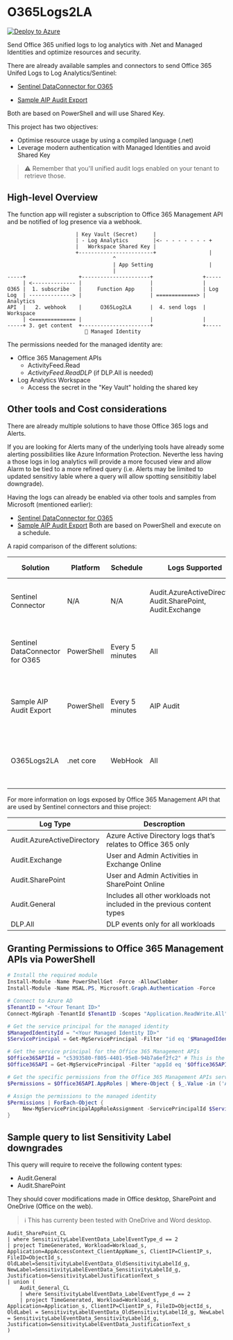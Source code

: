 # O365Logs2LA

[![Deploy to Azure](https://aka.ms/deploytoazurebutton)](https://portal.azure.com/#create/Microsoft.Template/uri/https%3A%2F%2Fraw.githubusercontent.com%2FSureStacks2FO365Logs2LA%2Fmaster%2Fazuredeploy.json)



Send Office 365 unified logs to log analytics with .Net and Managed Identities and optimize resources and security.

There are already available samples and connectors to send Office 365 Unifed Logs to Log Analytics/Sentinel:

 * [Sentinel DataConnector for O365](https://github.com/Azure/Azure-Sentinel/blob/master/DataConnectors/O365%20Data/readme.md)

 * [Sample AIP Audit Export](https://github.com/Azure-Samples/Azure-Information-Protection-Samples/blob/master/AIP-Audit-Export/Export-AIPAuditLogOperations.ps1) 
 
Both are based on PowerShell and will use Shared Key. 

This project has two objectives:

* Optimise resource usage by using a compiled language (.net)
* Leverage modern authentication with Managed Identities and avoid Shared Key

> ⚠️ Remember that you'll unified audit logs enabled on your tenant to retrieve those.

## High-level Overview

The function app will register a subscription to Office 365 Management API and be notified of log presence via a webhook.


```ascii  
                      | Key Vault (Secret)     |           
                      | - Log Analytics        |<- - - - - - - - +
                      |   Workspace Shared Key |                 
                      +------------------------+                 |
                                  ^
                                  | App Setting                  | 
                                  |
-----+                 +----------------------+                +-----
     | <-------------- |                      |                |
O365 |  1. subscribe   |     Function App     |                | Log
Log  | --------------> |                      | =============> | Analytics
API  |   2. webhook    |      O365Log2LA      |  4. send logs  | Workspace
     | <============== |                      |                |
-----+ 3. get content  +----------------------+                +-----
                         🔑 Managed Identity
```

The permissions needed for the managed identity are:

 * Office 365 Management APIs
   * ActivityFeed.Read
   * *ActivityFeed.ReadDLP* (if DLP.All is needed)
 * Log Analytics Workspace
   * Access the secret in the "Key Vault" holding the shared key

## Other tools and Cost considerations

There are already multiple solutions to have those Office 365 logs and Alerts.

If you are looking for Alerts many of the underlying tools have already some alerting possibilities like Azure Information Protection. Neverthe less having a those logs in log analytics will provide a more focused view and allow Alarm to be tied to a more refined query (i.e. Alerts may be limited to updated sensitivy lable where a query will allow spotting sensitibitiy label downgrade).

Having the logs can already be enabled via other tools and samples from Microsoft (mentioned earlier):
 * [Sentinel DataConnector for O365](https://github.com/Azure/Azure-Sentinel/blob/master/DataConnectors/O365%20Data/readme.md)
 * [Sample AIP Audit Export](https://github.com/Azure-Samples/Azure-Information-Protection-Samples/blob/master/AIP-Audit-Export/Export-AIPAuditLogOperations.ps1) 
Both are based on PowerShell and execute on a schedule. 

A rapid comparison of the different solutions:

| **Solution** | **Platform** | **Schedule** | **Logs Supported** | **Price Consideration** |
| --- | --- | --- |  --- |  --- |  
 Sentinel Connector| N/A | N/A | Audit.AzureActiveDirectory, Audit.SharePoint, Audit.Exchange | Ingested Logs (GB/day - reductions for E5 customers) + Retention |
 Sentinel DataConnector for O365 | PowerShell | Every 5 minutes | All | Ingested Logs (GB/day - first 5GB/month free) + Retention |
 | Sample AIP Audit Export | PowerShell | Every 5 minutes | AIP Audit | Ingested Logs (GB/day - first 5GB/month free) + Retention |
 | O365Logs2LA | .net core | WebHook | All | Ingested Logs (GB/day - first 5GB/month free) + Retention |

 For more information on logs exposed by Office 365 Management API that are used by Sentinel connectors and thise project:

| **Log Type** | **Descroption** |
| --- | --- |
| Audit.AzureActiveDirectory | Azure Active Directory logs that’s relates to Office 365 only |
| Audit.Exchange | User and Admin Activities in Exchange Online |
| Audit.SharePoint | User and Admin Activities in SharePoint Online |
| Audit.General | Includes all other workloads not included in the previous content types	|
| DLP.All | DLP events only for all workloads |


## Granting Permissions to Office 365 Management APIs via PowerShell

```PowerShell
# Install the required module
Install-Module -Name PowerShellGet -Force -AllowClobber
Install-Module -Name MSAL.PS, Microsoft.Graph.Authentication -Force

# Connect to Azure AD
$TenantID = "<Your Tenant ID>"
Connect-MgGraph -TenantId $TenantID -Scopes "Application.ReadWrite.All", "DelegatedPermissionGrant.ReadWrite.All"

# Get the service principal for the managed identity
$ManagedIdentityId = "<Your Managed Identity ID>"
$ServicePrincipal = Get-MgServicePrincipal -Filter "id eq '$ManagedIdentityId'"

# Get the service principal for the Office 365 Management APIs
$Office365APIId = "c5393580-f805-4401-95e8-94b7a6ef2fc2" # This is the standard Application ID for the Office 365 Management APIs
$Office365API = Get-MgServicePrincipal -Filter "appId eq '$Office365APIId'"

# Get the specific permissions from the Office 365 Management APIs service principal
$Permissions = $Office365API.AppRoles | Where-Object { $_.Value -in ('ActivityFeed.Read','ActivityFeed.ReadDlp') }

# Assign the permissions to the managed identity
$Permissions | ForEach-Object {
     New-MgServicePrincipalAppRoleAssignment -ServicePrincipalId $ServicePrincipal.Id -AppRoleId $_.Id -PrincipalId $ServicePrincipal.Id -ResourceId $Office365API.Id
}
```

## Sample query to list Sensitivity Label downgrades

This query will require to receive the following content types:
* Audit.General
* Audit.SharePoint

They should cover modifications made in Office desktop, SharePoint and OneDrive (Office on the web).

> ℹ️ This has currenty been tested with OneDrive and Word desktop.

```KQL
Audit_SharePoint_CL 
| where SensitivityLabelEventData_LabelEventType_d == 2 
| project TimeGenerated, Workload=Workload_s, Application=AppAccessContext_ClientAppName_s, ClientIP=ClientIP_s, FileID=ObjectId_s, OldLabel=SensitivityLabelEventData_OldSensitivityLabelId_g, NewLabel=SensitivityLabelEventData_SensitivityLabelId_g, Justification=SensitivityLabelJustificationText_s
| union (
    Audit_General_CL
    | where SensitivityLabelEventData_LabelEventType_d == 2
    | project TimeGenerated, Workload=Workload_s, Application=Application_s, ClientIP=ClientIP_s, FileID=ObjectId_s, OldLabel = SensitivityLabelEventData_OldSensitivityLabelId_g, NewLabel = SensitivityLabelEventData_SensitivityLabelId_g, Justification=SensitivityLabelEventData_JustificationText_s
)
```